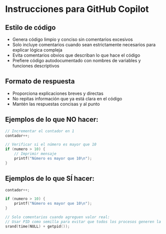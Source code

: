 # Instrucciones para GitHub Copilot

## Estilo de código
- Genera código limpio y conciso sin comentarios excesivos
- Solo incluye comentarios cuando sean estrictamente necesarios para explicar lógica compleja
- Evita comentarios obvios que describan lo que hace el código
- Prefiere código autodocumentado con nombres de variables y funciones descriptivos

## Formato de respuesta
- Proporciona explicaciones breves y directas
- No repitas información que ya está clara en el código
- Mantén las respuestas concisas y al punto

## Ejemplos de lo que NO hacer:
```c
// Incrementar el contador en 1
contador++;

// Verificar si el número es mayor que 10
if (numero > 10) {
    // Imprimir mensaje
    printf("Número es mayor que 10\n");
}
```

## Ejemplos de lo que SÍ hacer:
```c
contador++;

if (numero > 10) {
    printf("Número es mayor que 10\n");
}

// Solo comentarios cuando agreguen valor real:
// Usar PID como semilla para evitar que todos los procesos generen la misma secuencia
srand(time(NULL) + getpid());
```
